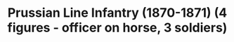 ---
layout: product
title: "Prussian Line Infantry (1870-1871) (4 figures - officer on horse, 3 soldiers)"
price: "TBA" 
desc: "Maketa"
img_path: "/assets/img/ICM 35012.webp"
brand: "N/A"
available: false
special_offer: false
new: false
soon: false
cat: "010000"
subcat: "013600"
subsubcat: "0N/A"
sifra: "ICM 35012"
popular: false
---